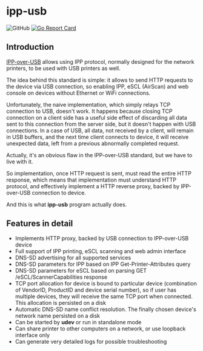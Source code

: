 # ipp-usb

![GitHub](https://img.shields.io/github/license/alexpevzner/ipp-usb)
[![Go Report Card](https://goreportcard.com/badge/github.com/alexpevzner/ipp-usb)](https://goreportcard.com/report/github.com/alexpevzner/ipp-usb)

## Introduction

[IPP-over-USB](https://www.usb.org/document-library/ipp-protocol-10) allows
using IPP protocol, normally designed for the network printers, to be used
with USB printers as well.

The idea behind this standard is simple: it allows to send HTTP requests
to the device via USB connection, so enabling IPP, eSCL (AirScan) and web
console on devices without Ethernet or WiFi connections.

Unfortunately, the naive implementation, which simply relays TCP connection
to USB, doesn't work. It happens because closing TCP connection on a client
side has a useful side effect of discarding all data sent to this connection from
the server side, but it doesn't happen with USB connections. In a case of USB,
all data, not received by a client, will remain in USB buffers, and the next
time client connects to device, it will receive unexpected data, left from
a previous abnormally completed request.

Actually, it's an obvious flaw in the IPP-over-USB standard, but we have
to live with it.

So implementation, once HTTP request is sent, must read the entire HTTP
response, which means that implementation must understand HTTP protocol,
and effectively implement a HTTP reverse proxy, backed by IPP-over-USB
connection to device.

And this is what **ipp-usb** program actually does.

## Features in detail

* Implements HTTP proxy, backed by USB connection to IPP-over-USB device
* Full support of IPP printing, eSCL scanning and web admin interface
* DNS-SD advertising for all supported services
* DNS-SD parameters for IPP based on IPP Get-Printer-Attributes query
* DNS-SD parameters for eSCL based on parsing GET /eSCL/ScannerCapabilities response
* TCP port allocation for device is bound to particular device (combination of
VendorID, ProductID and device serial number), so if user has multiple
devices, they will receive the same TCP port when connected. This allocation
is persisted on a disk
* Automatic DNS-SD name conflict resolution. The finally chosen device's
network name persisted on a disk
* Can be started by **udev** or run in standalone mode
* Can share printer to other computers on a network, or use loopback interface only
* Can generate very detailed logs for possible troubleshooting

